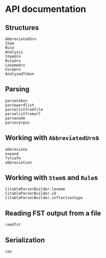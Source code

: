 # API documentation

## Structures

```@docs
AbbreviatedUrn
Stem
Rule
Analysis
StemUrn
RuleUrn
LexemeUrn
FormUrn
AnalyzedToken
```

## Parsing

```@docs
parsetoken
parsewordlist
parselistfromfile
parselistfromurl
parsenode
parsecorpus
```


## Working with `AbbreviatedUrn`s

```@docs
abbreviate
expand
fstsafe
abbreviation
```

## Working with `Stem`s and `Rule`s

```@docs
CitableParserBuilder.lexeme
CitableParserBuilder.id
CitableParserBuilder.inflectiontype
```

## Reading FST output from a file


```@docs
readfst
```


## Serialization

```@docs
cex
```
